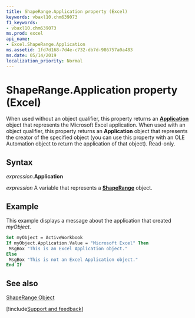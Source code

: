 ```yaml
---
title: ShapeRange.Application property (Excel)
keywords: vbaxl10.chm639073
f1_keywords:
- vbaxl10.chm639073
ms.prod: excel
api_name:
- Excel.ShapeRange.Application
ms.assetid: 1fd7d168-7d4e-c732-db7d-986757a0a483
ms.date: 05/14/2019
localization_priority: Normal
---
```



# ShapeRange.Application property (Excel)

When used without an object qualifier, this property returns an  **[Application](Excel.Application(object).md)** object that represents the Microsoft Excel application. When used with an object qualifier, this property returns an **Application** object that represents the creator of the specified object (you can use this property with an OLE Automation object to return the application of that object). Read-only.


## Syntax

_expression_.**Application**

_expression_ A variable that represents a **[ShapeRange](Excel.shaperange.md)** object.


## Example

This example displays a message about the application that created _myObject_.


```vb
Set myObject = ActiveWorkbook 
If myObject.Application.Value = "Microsoft Excel" Then 
 MsgBox "This is an Excel Application object." 
Else 
 MsgBox "This is not an Excel Application object." 
End If
```


## See also


[ShapeRange Object](Excel.ShapeRange.md)

[!include[Support and feedback](~/includes/feedback-boilerplate.md)]